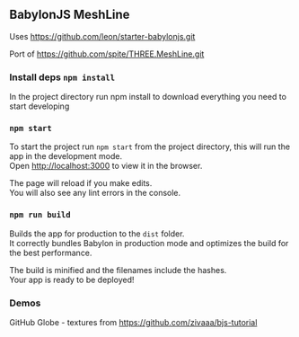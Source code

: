 ## BabylonJS MeshLine

Uses https://github.com/leon/starter-babylonjs.git

Port of https://github.com/spite/THREE.MeshLine.git 

### Install deps `npm install`

In the project directory run npm install to download everything you need to start developing

### `npm start`

To start the project run `npm start` from the project directory, this will run the app in the development mode.<br>
Open [http://localhost:3000](http://localhost:3000) to view it in the browser.

The page will reload if you make edits.<br>
You will also see any lint errors in the console.

### `npm run build`

Builds the app for production to the `dist` folder.<br>
It correctly bundles Babylon in production mode and optimizes the build for the best performance.

The build is minified and the filenames include the hashes.<br>
Your app is ready to be deployed!

### Demos

GitHub Globe - textures from https://github.com/zivaaa/bjs-tutorial
